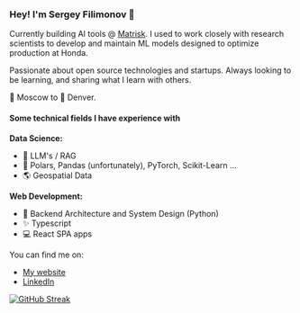 ### Hey! I'm Sergey Filimonov 👋

Currently building AI tools @ [Matrisk](https://www.data.matrisk.ai/filings-ai).  I used to work closely with research scientists to develop and maintain ML models designed to optimize production at Honda. 

Passionate about open source technologies and startups. Always looking to be learning, and sharing what I learn with others.

 🛫 Moscow to 🛬 Denver.

#### Some technical fields I have experience with

**Data Science:**
- 🤖 LLM's / RAG
- 🐍 Polars, Pandas (unfortunately), PyTorch, Scikit-Learn ... 
- 🌎 Geospatial Data

**Web Development:**
- 📐 Backend Architecture and System Design (Python)
- ✨ Typescript
- 💻 React SPA apps

You can find me on:

- [My website](https://www.sergey.fyi)
- [LinkedIn](https://www.linkedin.com/in/sergey-osu/)

[![GitHub Streak](https://streak-stats.demolab.com/?user=filimoa)](https://git.io/streak-stats)




